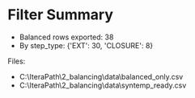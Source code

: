 # Filter Summary
- Balanced rows exported: 38
- By step_type: {'EXT': 30, 'CLOSURE': 8}

Files:
- C:\IteraPath\2_balancing\data\balanced_only.csv
- C:\IteraPath\2_balancing\data\syntemp_ready.csv
